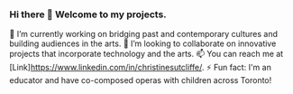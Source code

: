 ### Hi there 👋 Welcome to my projects. 

🔭 I’m currently working on bridging past and contemporary cultures and building audiences in the arts. 
👯 I’m looking to collaborate on innovative projects that incorporate technology and the arts.
📫 You can reach me at [Link]https://www.linkedin.com/in/christinesutcliffe/. 
⚡ Fun fact: I'm an educator and have co-composed operas with children across Toronto!

<!--
**christinesutcliffe/christinesutcliffe** is a ✨ _special_ ✨ repository because its `README.md` (this file) appears on your GitHub profile.

Here are some ideas to get you started:

- 🔭 I’m currently working on ...
- 🌱 I’m currently learning ...
- 👯 I’m looking to collaborate on ...
- 🤔 I’m looking for help with ...
- 💬 Ask me about ...
- 📫 How to reach me: ...
- 😄 Pronouns: ...
- ⚡ Fun fact: ...
-->
